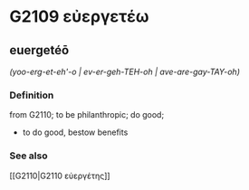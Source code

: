 # G2109 εὐεργετέω

## euergetéō

_(yoo-erg-et-eh'-o | ev-er-geh-TEH-oh | ave-are-gay-TAY-oh)_

### Definition

from G2110; to be philanthropic; do good; 

- to do good, bestow benefits

### See also

[[G2110|G2110 εὐεργέτης]]
